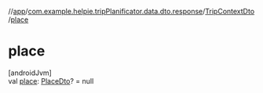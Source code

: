 //[app](../../../index.md)/[com.example.helpie.tripPlanificator.data.dto.response](../index.md)/[TripContextDto](index.md)/[place](place.md)

# place

[androidJvm]\
val [place](place.md): [PlaceDto](../-place-dto/index.md)? = null
